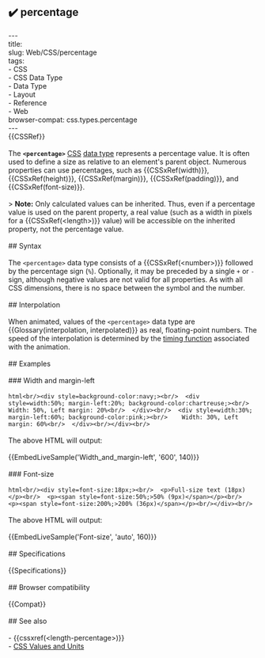 ## ✔️ percentage 
 ---<br/>title: <percentage><br/>slug: Web/CSS/percentage<br/>tags:<br/>  - CSS<br/>  - CSS Data Type<br/>  - Data Type<br/>  - Layout<br/>  - Reference<br/>  - Web<br/>browser-compat: css.types.percentage<br/>---<br/>{{CSSRef}}<br/><br/>The **`<percentage>`** [CSS](/en-US/docs/Web/CSS) [data type](/en-US/docs/Web/CSS/CSS_Types) represents a percentage value. It is often used to define a size as relative to an element's parent object. Numerous properties can use percentages, such as {{CSSxRef(width)}}, {{CSSxRef(height)}}, {{CSSxRef(margin)}}, {{CSSxRef(padding)}}, and {{CSSxRef(font-size)}}.<br/><br/>> **Note:** Only calculated values can be inherited. Thus, even if a percentage value is used on the parent property, a real value (such as a width in pixels for a {{CSSxRef(&lt;length&gt;)}} value) will be accessible on the inherited property, not the percentage value.<br/><br/>## Syntax<br/><br/>The `<percentage>` data type consists of a {{CSSxRef(&lt;number&gt;)}} followed by the percentage sign (`%`). Optionally, it may be preceded by a single `+` or `-` sign, although negative values are not valid for all properties. As with all CSS dimensions, there is no space between the symbol and the number.<br/><br/>## Interpolation<br/><br/>When animated, values of the `<percentage>` data type are {{Glossary(interpolation, interpolated)}} as real, floating-point numbers. The speed of the interpolation is determined by the [timing function](/en-US/docs/Web/CSS/easing-function) associated with the animation.<br/><br/>## Examples<br/><br/>### Width and margin-left<br/><br/>```html<br/><div style=background-color:navy;><br/>  <div style=width:50%; margin-left:20%; background-color:chartreuse;><br/>    Width: 50%, Left margin: 20%<br/>  </div><br/>  <div style=width:30%; margin-left:60%; background-color:pink;><br/>    Width: 30%, Left margin: 60%<br/>  </div><br/></div><br/>```<br/><br/>The above HTML will output:<br/><br/>{{EmbedLiveSample('Width_and_margin-left', '600', 140)}}<br/><br/>### Font-size<br/><br/>```html<br/><div style=font-size:18px;><br/>  <p>Full-size text (18px)</p><br/>  <p><span style=font-size:50%;>50% (9px)</span></p><br/>  <p><span style=font-size:200%;>200% (36px)</span></p><br/></div><br/>```<br/><br/>The above HTML will output:<br/><br/>{{EmbedLiveSample('Font-size', 'auto', 160)}}<br/><br/>## Specifications<br/><br/>{{Specifications}}<br/><br/>## Browser compatibility<br/><br/>{{Compat}}<br/><br/>## See also<br/><br/>- {{cssxref(&lt;length-percentage&gt;)}}<br/>- [CSS Values and Units](/en-US/docs/Web/CSS/CSS_Values_and_Units)<br/>